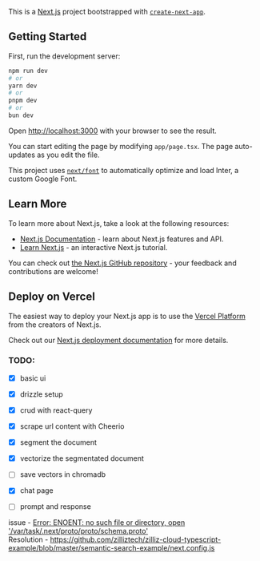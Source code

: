 This is a [Next.js](https://nextjs.org/) project bootstrapped with [`create-next-app`](https://github.com/vercel/next.js/tree/canary/packages/create-next-app).

## Getting Started

First, run the development server:

```bash
npm run dev
# or
yarn dev
# or
pnpm dev
# or
bun dev
```

Open [http://localhost:3000](http://localhost:3000) with your browser to see the result.

You can start editing the page by modifying `app/page.tsx`. The page auto-updates as you edit the file.

This project uses [`next/font`](https://nextjs.org/docs/basic-features/font-optimization) to automatically optimize and load Inter, a custom Google Font.

## Learn More

To learn more about Next.js, take a look at the following resources:

- [Next.js Documentation](https://nextjs.org/docs) - learn about Next.js features and API.
- [Learn Next.js](https://nextjs.org/learn) - an interactive Next.js tutorial.

You can check out [the Next.js GitHub repository](https://github.com/vercel/next.js/) - your feedback and contributions are welcome!

## Deploy on Vercel

The easiest way to deploy your Next.js app is to use the [Vercel Platform](https://vercel.com/new?utm_medium=default-template&filter=next.js&utm_source=create-next-app&utm_campaign=create-next-app-readme) from the creators of Next.js.

Check out our [Next.js deployment documentation](https://nextjs.org/docs/deployment) for more details.


### TODO:
- [x] basic ui
- [x] drizzle setup
- [x] crud with react-query
- [x] scrape url content with Cheerio
- [x] segment the document 
- [x] vectorize the segmentated document 
- [ ] save vectors in chromadb
- [x] chat page 
- [ ] prompt and response


issue - [Error: ENOENT: no such file or directory, open '/var/task/.next/proto/proto/schema.proto'](https://github.com/milvus-io/milvus-sdk-node/issues/326)
<br/>
Resolution - https://github.com/zilliztech/zilliz-cloud-typescript-example/blob/master/semantic-search-example/next.config.js
